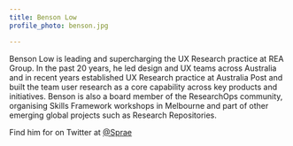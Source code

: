 ```yaml
---
title: Benson Low
profile_photo: benson.jpg

---
```


Benson Low is leading and supercharging the UX Research practice at REA Group. In the past 20 years, he led design and UX teams across Australia and in recent years established UX Research practice at Australia Post and built the team user research as a core capability across key products and initiatives. Benson is also a board member of the ResearchOps community, organising Skills Framework workshops in Melbourne and part of other emerging global projects such as Research Repositories.

Find him for on Twitter at <a href="https://twitter.com/Sprae">@Sprae</a>
